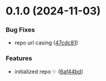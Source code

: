 # 0.1.0 (2024-11-03)

### Bug Fixes

- repo url casing ([47cdc81](https://github.com/ToDesktop/keyvault-gatekeeper/commit/47cdc81be75eb4e597543529a66930d089631032))

### Features

- initialized repo ✨ ([6af44bd](https://github.com/ToDesktop/keyvault-gatekeeper/commit/6af44bdab4b5dc952bb5dc076bfdf99017348140))
